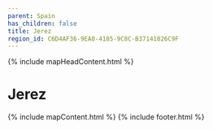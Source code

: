 ```yaml
---
parent: Spain
has_children: false
title: Jerez
region_id: C6D4AF36-9EA8-4185-9C8C-B37141826C9F
---
```

{% include mapHeadContent.html %}
# Jerez
{% include mapContent.html %}
{% include footer.html %}
